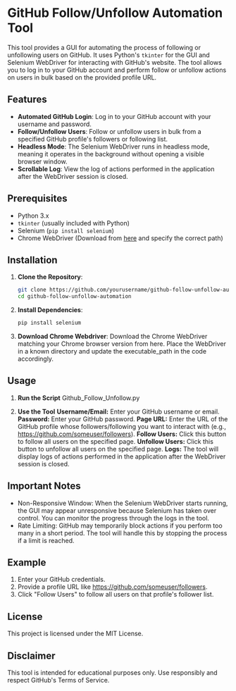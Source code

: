 # GitHub Follow/Unfollow Automation Tool

This tool provides a GUI for automating the process of following or unfollowing users on GitHub. It uses Python's `tkinter` for the GUI and Selenium WebDriver for interacting with GitHub's website. The tool allows you to log in to your GitHub account and perform follow or unfollow actions on users in bulk based on the provided profile URL.

## Features

- **Automated GitHub Login**: Log in to your GitHub account with your username and password.
- **Follow/Unfollow Users**: Follow or unfollow users in bulk from a specified GitHub profile's followers or following list.
- **Headless Mode**: The Selenium WebDriver runs in headless mode, meaning it operates in the background without opening a visible browser window.
- **Scrollable Log**: View the log of actions performed in the application after the WebDriver session is closed.

## Prerequisites

- Python 3.x
- `tkinter` (usually included with Python)
- Selenium (`pip install selenium`)
- Chrome WebDriver (Download from [here](https://sites.google.com/chromium.org/driver/) and specify the correct path)

## Installation

1. **Clone the Repository**:
   ```bash
   git clone https://github.com/yourusername/github-follow-unfollow-automation.git
   cd github-follow-unfollow-automation

2. **Install Dependencies**:
   ```bash
   pip install selenium

3. **Download Chrome Webdriver**:
   Download the Chrome WebDriver matching your Chrome browser version from here.
   Place the WebDriver in a known directory and update the executable_path in the code accordingly.

## Usage
1. **Run the Script**
Github_Follow_Unfollow.py

2. **Use the Tool**
**Username/Email:** Enter your GitHub username or email.
**Password:** Enter your GitHub password.
**Page URL:** Enter the URL of the GitHub profile whose followers/following you want to interact with (e.g., https://github.com/someuser/followers).
**Follow Users:** Click this button to follow all users on the specified page.
**Unfollow Users:** Click this button to unfollow all users on the specified page.
**Logs:** The tool will display logs of actions performed in the application after the WebDriver session is closed.

## Important Notes
- Non-Responsive Window: When the Selenium WebDriver starts running, the GUI may appear unresponsive because Selenium has taken over control. You can monitor the progress through the logs in the tool.
- Rate Limiting: GitHub may temporarily block actions if you perform too many in a short period. The tool will handle this by stopping the process if a limit is reached.

## Example
1. Enter your GitHub credentials.
2. Provide a profile URL like https://github.com/someuser/followers.
3. Click "Follow Users" to follow all users on that profile's follower list.

## License
This project is licensed under the MIT License.

## Disclaimer
This tool is intended for educational purposes only. Use responsibly and respect GitHub's Terms of Service.
